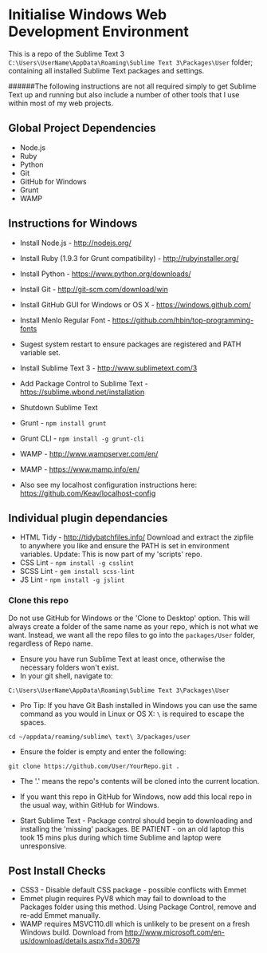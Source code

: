 Initialise Windows Web Development Environment
============
This is a repo of the Sublime Text 3 `C:\Users\UserName\AppData\Roaming\Sublime Text 3\Packages\User` folder; containing all installed Sublime Text packages and settings.

######The following instructions are not all required simply to get Sublime Text up and running but also include a number of other tools that I use within most of my web projects.

## Global Project Dependencies

- Node.js
- Ruby
- Python
- Git
- GitHub for Windows
- Grunt
- WAMP

## Instructions for Windows

- Install Node.js - http://nodejs.org/
- Install Ruby (1.9.3 for Grunt compatibility) - http://rubyinstaller.org/
- Install Python - https://www.python.org/downloads/
- Install Git - http://git-scm.com/download/win
- Install GitHub GUI for Windows or OS X - https://windows.github.com/
- Install Menlo Regular Font - https://github.com/hbin/top-programming-fonts
- Sugest system restart to ensure packages are registered and PATH variable set.
- Install Sublime Text 3 - http://www.sublimetext.com/3
- Add Package Control to Sublime Text - https://sublime.wbond.net/installation
- Shutdown Sublime Text
- Grunt - `npm install grunt`
- Grunt CLI - `npm install -g grunt-cli`
- WAMP - http://www.wampserver.com/en/
- MAMP - https://www.mamp.info/en/
 
- Also see my localhost configuration instructions here: https://github.com/Keav/localhost-config


## Individual plugin dependancies

- HTML Tidy - http://tidybatchfiles.info/
  Download and extract the zipfile to anywhere you like and ensure the PATH is set in environment variables.
  Update: This is now part of my 'scripts' repo.
- CSS Lint - `npm install -g csslint`
- SCSS Lint - `gem install scss-lint`
- JS Lint - `npm install -g jslint`

### Clone this repo
 
 Do not use GitHub for Windows or the 'Clone to Desktop' option. This will always create a folder of the same name as your repo, which is not what we want. Instead, we want all the repo files to go into the `packages/User` folder, regardless of Repo name.
 
 - Ensure you have run Sublime Text at least once, otherwise the necessary folders won't exist.
 - In your git shell, navigate to:
```
C:\Users\UserName\AppData\Roaming\Sublime Text 3\Packages\User
```
- Pro Tip: If you have Git Bash installed in Windows you can use the same command as you would in Linux or OS X:
`\` is required to escape the spaces.
```
cd ~/appdata/roaming/sublime\ text\ 3/packages/user
```

- Ensure the folder is empty and enter the following:

`git clone https://github.com/User/YourRepo.git .`

- The '.' means the repo's contents will be cloned into the current location.

- If you want this repo in GitHub for Windows, now add this local repo in the usual way, within GitHub for Windows.

- Start Sublime Text - Package control should begin to downloading and installing the 'missing' packages. BE PATIENT - on an old laptop this took 15 mins plus during which time Sublime and laptop were unresponsive.

## Post Install Checks

- CSS3 - Disable default CSS package - possible conflicts with Emmet
- Emmet plugin requires PyV8 which may fail to download to the Packages folder using this method. Using Package Control, remove and re-add Emmet manually.
- WAMP requires MSVC110.dll which is unlikely to be present on a fresh Windows build. Download from http://www.microsoft.com/en-us/download/details.aspx?id=30679
